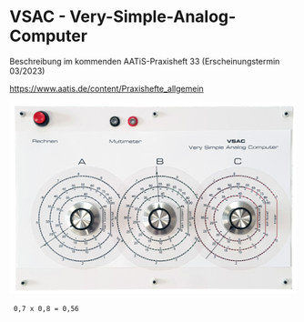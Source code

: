 # VSAC - Very-Simple-Analog-Computer

Beschreibung im kommenden AATiS-Praxisheft 33 (Erscheinungstermin 03/2023)

https://www.aatis.de/content/Praxishefte_allgemein


![Patchpanel](https://github.com/dl3hrt/VSAC-Very-Simple-Analog-Computer/blob/main/VSAC%20aktuell.jpg)

     0,7 x 0,8 = 0,56
